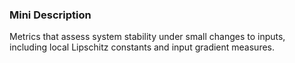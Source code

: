 ### Mini Description

Metrics that assess system stability under small changes to inputs, including local Lipschitz constants and input gradient measures.
